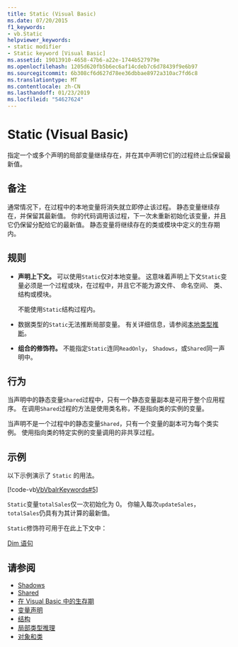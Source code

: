 ```yaml
---
title: Static (Visual Basic)
ms.date: 07/20/2015
f1_keywords:
- vb.Static
helpviewer_keywords:
- static modifier
- Static keyword [Visual Basic]
ms.assetid: 19013910-4658-47b6-a22e-1744b527979e
ms.openlocfilehash: 1205d620fb5b6ec6af14cdeb7c6d78439f9e6b97
ms.sourcegitcommit: 6b308cf6d627d78ee36dbbae8972a310ac7fd6c8
ms.translationtype: MT
ms.contentlocale: zh-CN
ms.lasthandoff: 01/23/2019
ms.locfileid: "54627624"
---
```

# <a name="static-visual-basic"></a>Static (Visual Basic)
指定一个或多个声明的局部变量继续存在，并在其中声明它们的过程终止后保留最新值。  
  
## <a name="remarks"></a>备注  
 通常情况下，在过程中的本地变量将消失就立即停止该过程。 静态变量继续存在，并保留其最新值。 你的代码调用该过程，下一次未重新初始化该变量，并且它仍保留分配给它的最新值。 静态变量将继续存在的类或模块中定义的生存期内。  
  
## <a name="rules"></a>规则  
  
-   **声明上下文。** 可以使用`Static`仅对本地变量。 这意味着声明上下文`Static`变量必须是一个过程或块，在过程中，并且它不能为源文件、 命名空间、 类、 结构或模块。  
  
     不能使用`Static`结构过程内。  
  
-   数据类型的`Static`无法推断局部变量。 有关详细信息，请参阅[本地类型推断](../../../visual-basic/programming-guide/language-features/variables/local-type-inference.md)。  
  
-   **组合的修饰符。** 不能指定`Static`连同`ReadOnly`， `Shadows`，或`Shared`同一声明中。  
  
## <a name="behavior"></a>行为  
 当声明中的静态变量`Shared`过程中，只有一个静态变量副本是可用于整个应用程序。 在调用`Shared`过程的方法是使用类名称，不是指向类的实例的变量。  
  
 当声明不是一个过程中的静态变量`Shared`，只有一个变量的副本可为每个类实例。 使用指向类的特定实例的变量调用的非共享过程。  
  
## <a name="example"></a>示例  
 以下示例演示了 `Static` 的用法。  
  
 [!code-vb[VbVbalrKeywords#5](../../../visual-basic/language-reference/codesnippet/VisualBasic/static_1.vb)]  
  
 `Static`变量`totalSales`仅一次初始化为 0。 你输入每次`updateSales`，`totalSales`仍具有为其计算的最新值。  
  
 `Static`修饰符可用于在此上下文中：  
  
 [Dim 语句](../../../visual-basic/language-reference/statements/dim-statement.md)  
  
## <a name="see-also"></a>请参阅
- [Shadows](../../../visual-basic/language-reference/modifiers/shadows.md)
- [Shared](../../../visual-basic/language-reference/modifiers/shared.md)
- [在 Visual Basic 中的生存期](../../../visual-basic/programming-guide/language-features/declared-elements/lifetime.md)
- [变量声明](../../../visual-basic/programming-guide/language-features/variables/variable-declaration.md)
- [结构](../../../visual-basic/programming-guide/language-features/data-types/structures.md)
- [局部类型推理](../../../visual-basic/programming-guide/language-features/variables/local-type-inference.md)
- [对象和类](../../../visual-basic/programming-guide/language-features/objects-and-classes/index.md)
